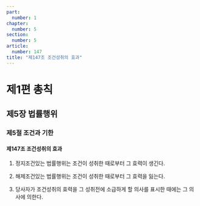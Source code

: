 ```yaml
---
part:
  number: 1
chapter:
  number: 5
section:
  number: 5
article:
  number: 147
title: "제147조 조건성취의 효과"
---
```


# 제1편 총칙

## 제5장 법률행위

### 제5절 조건과 기한

#### 제147조 조건성취의 효과

1. 정지조건있는 법률행위는 조건이 성취한 때로부터 그 효력이 생긴다.

2. 해제조건있는 법률행위는 조건이 성취한 때로부터 그 효력을 잃는다.

3. 당사자가 조건성취의 효력을 그 성취전에 소급하게 할 의사를 표시한 때에는 그 의사에 의한다.
